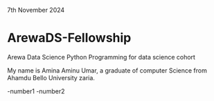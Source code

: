 7th November 2024
# ArewaDS-Fellowship
Arewa Data Science Python Programming for data science cohort

My name is Amina Aminu Umar, a graduate of computer Science from Ahamdu Bello University zaria.

-number1 
-number2


